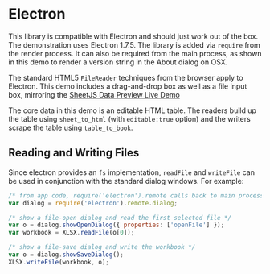 # Electron

This library is compatible with Electron and should just work out of the box.
The demonstration uses Electron 1.7.5.  The library is added via `require` from
the render process.  It can also be required from the main process, as shown in
this demo to render a version string in the About dialog on OSX.

The standard HTML5 `FileReader` techniques from the browser apply to Electron.
This demo includes a drag-and-drop box as well as a file input box, mirroring
the [SheetJS Data Preview Live Demo](http://oss.sheetjs.com/js-xlsx/)

The core data in this demo is an editable HTML table.  The readers build up the
table using `sheet_to_html` (with `editable:true` option) and the writers scrape
the table using `table_to_book`.

## Reading and Writing Files

Since electron provides an `fs` implementation, `readFile` and `writeFile` can
be used in conjunction with the standard dialog windows.  For example:

```js
/* from app code, require('electron').remote calls back to main process */
var dialog = require('electron').remote.dialog;

/* show a file-open dialog and read the first selected file */
var o = dialog.showOpenDialog({ properties: ['openFile'] });
var workbook = XLSX.readFile(o[0]);

/* show a file-save dialog and write the workbook */
var o = dialog.showSaveDialog();
XLSX.writeFile(workbook, o);
```




